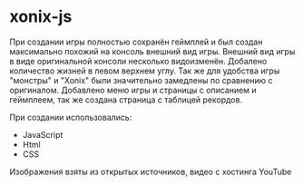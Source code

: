 # xonix-js
При создании игры полностью сохранён геймплей и был создан максимально похожий на консоль внешний вид игры.
Внешний вид игры в виде оригинальной консоли несколько видоизменён. Добалено количество жизней в левом верхнем углу. Так же для удобства игры "монстры" и "Xonix" были значительно замедлены по сравнению с оригиналом.
Добавлено меню игры и страницы с описанием и геймплеем, так же создана страница с таблицей рекордов.

При создании использовались:
  - JavaScript
  - Html
  - CSS

Изображения взяты из открытых источников, видео с хостинга YouTube
